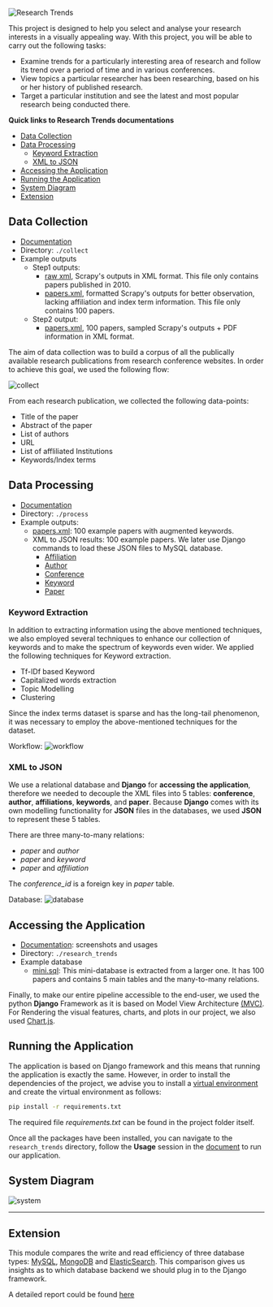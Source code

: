 ![Research Trends](./static/banner.jpg)

This project is designed to help you select and analyse your research interests in a visually appealing way. With this project, you will be able to carry out the following tasks:
- Examine trends for a particularly interesting area of research and follow its trend over a period of time and in various conferences. 
- View topics a particular researcher has been researching, based on his or her history of published research.
- Target a particular institution and see the latest and most popular research being conducted there.

**Quick links to Research Trends documentations**

- [Data Collection](#data-collection)
- [Data Processing](#data-processing)
  - [Keyword Extraction](#keyword-extraction)
  - [XML to JSON](#xml-to-json)
- [Accessing the Application](#accessing-the-application)
- [Running the Application](#running-the-application)
- [System Diagram](#system-diagram)
- [Extension](#extension)

## Data Collection 

- [Documentation](collect/README.md)
- Directory: `./collect`
- Example outputs
  - Step1 outputs: 
    - [raw xml](collect/examples/2010.xml), Scrapy's outputs in XML format. This file only contains papers published in 2010.
    - [papers.xml](collect/examples/step1_papers.xml), formatted Scrapy's outputs for better observation, lacking affiliation and index term information. This file only contains 100 papers.
  - Step2 output: 
    - [papers.xml](collect/examples/step2_papers.xml), 100 papers, sampled Scrapy's outputs + PDF information in XML format. 

The aim of data collection was to build a corpus of all the publically available research publications from research conference websites. In order to achieve this goal, we used the following flow:

![collect](static/collect%20diagram.svg)

From each research publication, we collected the following data-points:
- Title of the paper
- Abstract of the paper 
- List of authors 
- URL
- List of affliliated Institutions 
- Keywords/Index terms 


## Data Processing 
- [Documentation](process/README.md)
- Directory: `./process`
- Example outputs:
  - [papers.xml](process/examples/papers.xml): 100 example papers with augmented keywords. 
  - XML to JSON results: 100 example papers. We later use Django commands to load these JSON files to MySQL database.
    - [Affiliation](process/examples/json/aff.json)
    - [Author](process/examples/json/author.json)
    - [Conference](process/examples/json/conf.json)
    - [Keyword](process/examples/json/key.json)
    - [Paper](process/examples/json/paper.json)


### Keyword Extraction 
In addition to extracting information using the above mentioned techniques, we also employed several techniques to enhance our collection of keywords and to make the spectrum of keywords even wider. We applied the following techniques for Keyword extraction.
- Tf-IDf based Keyword
- Capitalized words extraction
- Topic Modelling
- Clustering

Since the index terms dataset is sparse and has the long-tail phenomenon, it was necessary to employ the above-mentioned techniques for the dataset. 

Workflow:
![workflow](static/keyward%20extraction.svg)

### XML to JSON 

We use a relational database and **Django** for **accessing the application**, therefore we needed to decouple the XML files into 5 tables: **conference**, **author**, **affiliations**, **keywords**, and **paper**. 
Because **Django** comes with its own modelling functionality for **JSON** files in the databases, we used **JSON** to represent these 5 tables. 

There are three many-to-many relations:
- *paper* and *author*
- *paper* and *keyword*
- *paper* and *affiliation*

The *conference_id* is a foreign key in *paper* table.

Database:
![database](static/database.png)

## Accessing the Application 

- [Documentation](research_trends/README.md): screenshots and usages
- Directory: `./research_trends`
- Example database
  - [mini.sql](research_trends/examples/mini.sql): This mini-database is extracted from a larger one. It has 100 papers and contains 5 main tables and the many-to-many relations. 
  
Finally, to make our entire pipeline accessible to the end-user, we used the python **Django** Framework as it is based on Model View Architecture [(MVC)](https://en.wikipedia.org/wiki/Model%E2%80%93view%E2%80%93controller). For Rendering the visual features, charts, and plots in our project, we also used [Chart.js](https://www.chartjs.org/).


## Running the Application
The application is based on Django framework and this means that running the application is exactly the same. However, in order to install the dependencies of the project, we advise you to install a [virtual environment](https://docs.python.org/3/library/venv.html) and create the virtual environment as follows:
```bash
pip install -r requirements.txt
```
The required file _requirements.txt_ can be found in the project folder itself.

Once all the packages have been installed, you can navigate to the `research_trends` directory, follow the **Usage** session in the [document](./research_trends/README.md) to run our application. 

## System Diagram

![system](./static/system_diagram.svg)

---

## Extension

This module compares the write and read efficiency of three database types: [MySQL](https://www.mysql.com/), [MongoDB](https://www.mongodb.com/) and [ElasticSearch](https://www.elastic.co/). This comparison gives us insights as to which database backend we should plug in to the Django framework.

A detailed report could be found [here](extension/README.md)